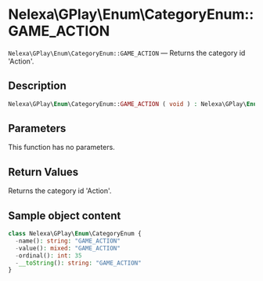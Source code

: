 # Nelexa\GPlay\Enum\CategoryEnum::GAME_ACTION
`Nelexa\GPlay\Enum\CategoryEnum::GAME_ACTION` — Returns the category id 'Action'.

## Description
```php
Nelexa\GPlay\Enum\CategoryEnum::GAME_ACTION ( void ) : Nelexa\GPlay\Enum\CategoryEnum
```

## Parameters
This function has no parameters.

## Return Values
Returns the category id 'Action'.

## Sample object content
```php
class Nelexa\GPlay\Enum\CategoryEnum {
  -name(): string: "GAME_ACTION"
  -value(): mixed: "GAME_ACTION"
  -ordinal(): int: 35
  -__toString(): string: "GAME_ACTION"
}
```
